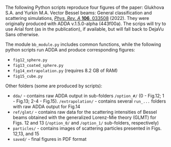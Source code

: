 The following Python scripts reproduce four figures of the paper: Glukhova S.A. and Yurkin M.A. Vector Bessel beams: General classification and scattering simulations, [_Phys. Rev. A_ **106**, 033508](https://doi.org/10.1103/PhysRevA.106.033508) (2022). They were originally produced with ADDA v.1.5.0-alpha (443f00a). The scrips will try to use Arial font (as in the publication), if available, but will fall back to DejaVu Sans otherwise. 

The module `bb_module.py` includes common functions, while the following python scripts run ADDA and produce corresponding figures:
* `fig12_sphere.py`
* `fig13_coated_sphere.py`
* `fig14_extrapolation.py` (requires 8.2 GB of RAM)
* `fig15_cube.py`

Other folders (some are produced by scripts):
* `dda/` - contains raw ADDA output in sub-folders `/option_#/` (0 - Fig.12; 1 - Fig.13; 2-4 - Fig.15). `/extrapolation/` - contains several `run_...` folders with raw ADDA output for Fig.14
* `ref/glmt/` - contains raw data for the scattering intensities of Bessel beams obtained with the generalized Lorenz-Mie theory (GLMT) for Figs. 12 and 13 (`/option_0/` and `/option_1/` sub-folders, respectively)
* `particles/` - contains images of scattering particles presented in Figs. 12,13, and 15
* `saved/` - final figures in PDF format
